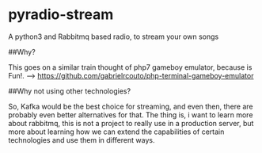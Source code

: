 # pyradio-stream
A python3 and Rabbitmq based radio, to stream your own songs

##Why?

This goes on a similar train thought of php7 gameboy emulator, because is Fun!. -->  https://github.com/gabrielrcouto/php-terminal-gameboy-emulator

##Why not using other technologies?

So, Kafka would be the best choice for streaming, and even then, there are probably even better alternatives for that. The thing is, i want to learn more about rabbitmq, this is not a project to really use in a production server, but more about learning how we can extend the capabilities of certain technologies and use them in different ways.
